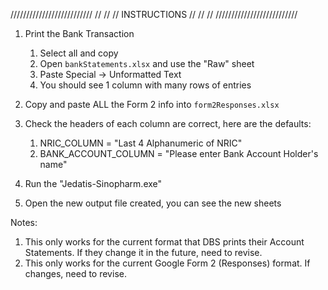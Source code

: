 //////////////////////////
//                      //
//     INSTRUCTIONS     //
//                      //
//////////////////////////
   
1. Print the Bank Transaction
   1. Select all and copy
   2. Open `bankStatements.xlsx` and use the "Raw" sheet
   3. Paste Special -> Unformatted Text
   4. You should see 1 column with many rows of entries

2. Copy and paste ALL the Form 2 info into `form2Responses.xlsx` 
   
3. Check the headers of each column are correct, here are the defaults:
   1. NRIC_COLUMN = "Last 4 Alphanumeric of NRIC"
   2. BANK_ACCOUNT_COLUMN = "Please enter Bank Account Holder's name"

4. Run the "Jedatis-Sinopharm.exe"

5. Open the new output file created, you can see the new sheets

Notes:
1. This only works for the current format that DBS prints their Account Statements. If they change it in the future, need to revise.
2. This only works for the current Google Form 2 (Responses) format. If changes, need to revise. 